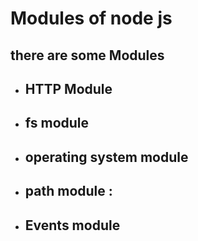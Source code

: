  <!DOCTYPE html>
<html lang="en">
<head>
    <meta charset="UTF-8">
    <meta http-equiv="X-UA-Compatible" content="IE=edge">
    <meta name="viewport" content="width=device-width, initial-scale=1.0">
   
</head>
<body>
    <h1>
        Modules of node js
    </h1>
    <h2>
        there are some Modules
    </h2>
    <ul>
        <li>
            <h2>
                HTTP Module
            </h2>
           </li>
        <li>
            <h2>fs module</h2>
        </li>
      <li>
        <h2>operating system module</h2>
</li> <li>
            <h2>
                path module :
            </h2>
             </li>
        <li>
            <h2>
                Events module
            </h2>
        </li>
    </ul>
</body>
</html>
